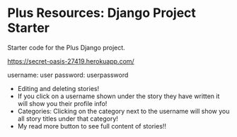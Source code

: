 # Plus Resources: Django Project Starter

Starter code for the Plus Django project.

https://secret-oasis-27419.herokuapp.com/

username: user
password: userpassword

- Editing and deleting stories!
- If you click on a username shown under the story they have written it will show you their profile info!
- Categories: Clicking on the category next to the username will show you all story titles under that category!
- My read more button to see full content of stories!!
